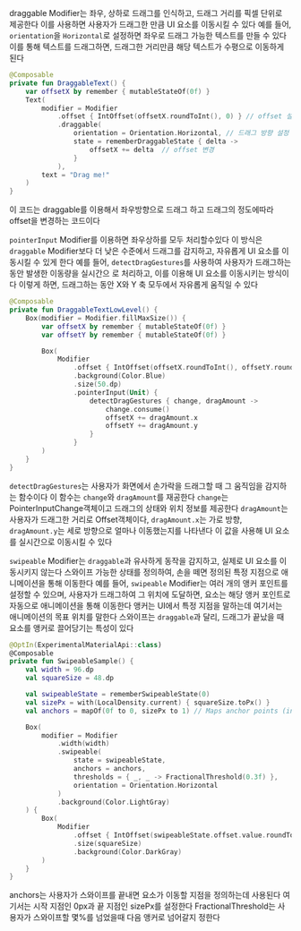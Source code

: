 draggable Modifier는 좌우, 상하로 드래그를 인식하고, 드래그 거리를 픽셀 단위로 제공한다
이를 사용하면 사용자가 드래그한 만큼 UI 요소를 이동시킬 수 있다
예를 들어, `orientation`을 `Horizontal`로 설정하면 좌우로 드래그 가능한 텍스트를 만들 수 있다
이를 통해 텍스트를 드래그하면, 드래그한 거리만큼 해당 텍스트가 수평으로 이동하게 된다

```kotlin
@Composable
private fun DraggableText() {
    var offsetX by remember { mutableStateOf(0f) }
    Text(
        modifier = Modifier
            .offset { IntOffset(offsetX.roundToInt(), 0) } // offset 설정
            .draggable(
                orientation = Orientation.Horizontal, // 드래그 방향 설정
                state = rememberDraggableState { delta ->
                    offsetX += delta  // offset 변경
                }
            ),
        text = "Drag me!"
    )
}
```
이 코드는 draggable를 이용해서 좌우방향으로 드래그 하고 드래그의 정도에따라 offset을 변경하는 코드이다


`pointerInput` Modifier를 이용하면 좌우상하를 모두 처리할수있다
이 방식은 `draggable` Modifier보다 더 낮은 수준에서 드래그를 감지하고, 자유롭게 UI 요소를 이동시킬 수 있게 한다
예를 들어, `detectDragGestures`를 사용하여 사용자가 드래그하는 동안 발생한 이동량을 실시간으
로 처리하고, 이를 이용해 UI 요소를 이동시키는 방식이다
이렇게 하면, 드래그하는 동안 X와 Y 축 모두에서 자유롭게 움직일 수 있다

```kotlin
@Composable
private fun DraggableTextLowLevel() {
    Box(modifier = Modifier.fillMaxSize()) {
        var offsetX by remember { mutableStateOf(0f) }
        var offsetY by remember { mutableStateOf(0f) }

        Box(
            Modifier
                .offset { IntOffset(offsetX.roundToInt(), offsetY.roundToInt()) }
                .background(Color.Blue)
                .size(50.dp)
                .pointerInput(Unit) {
                    detectDragGestures { change, dragAmount ->
                        change.consume()
                        offsetX += dragAmount.x
                        offsetY += dragAmount.y
                    }
                }
        )
    }
}
```
`detectDragGestures`는 사용자가 화면에서 손가락을 드래그할 때 그 움직임을 감지하는 함수이다
이 함수는  `change`와 `dragAmount`를 재공한다 `change`는 PointerInputChange객체이고 드래그의 상태와 위치 정보를 제공한다
`dragAmount`는 사용자가 드래그한 거리로 Offset객체이다, `dragAmount.x`는 가로 방향, `dragAmount.y`는 세로 방향으로 얼마나 이동했는지를 나타낸다
이 값을 사용해 UI 요소를 실시간으로 이동시킬 수 있다

`swipeable` Modifier는 `draggable`과 유사하게 동작을 감지하고, 실제로 UI 요소를 이동시키지 않는다
스와이프 가능한 상태를 정의하여, 손을 떼면 정의된 특정 지점으로 애니메이션을 통해 이동한다
예를 들어, `swipeable` Modifier는 여러 개의 앵커 포인트를 설정할 수 있으며, 사용자가 드래그하여 그 위치에 도달하면, 요소는 해당 앵커 포인트로 자동으로 애니메이션을 통해 이동한다
앵커는 UI에서 특정 지점을 말하는데 여기서는 애니메이션의 목표 위치를 말한다
스와이프는 `draggable`과 달리, 드래그가 끝났을 때 요소를 앵커로 끌어당기는 특성이 있다

```kotlin
@OptIn(ExperimentalMaterialApi::class)
@Composable
private fun SwipeableSample() {
    val width = 96.dp
    val squareSize = 48.dp

    val swipeableState = rememberSwipeableState(0)
    val sizePx = with(LocalDensity.current) { squareSize.toPx() }
    val anchors = mapOf(0f to 0, sizePx to 1) // Maps anchor points (in px) to states

    Box(
        modifier = Modifier
            .width(width)
            .swipeable(
                state = swipeableState,
                anchors = anchors,
                thresholds = { _, _ -> FractionalThreshold(0.3f) },
                orientation = Orientation.Horizontal
            )
            .background(Color.LightGray)
    ) {
        Box(
            Modifier
                .offset { IntOffset(swipeableState.offset.value.roundToInt(), 0) }
                .size(squareSize)
                .background(Color.DarkGray)
        )
    }
}
```

anchors는 사용자가 스와이프를 끝내면 요소가 이동할 지점을 정의하는데 사용된다
여기서는 시작 지점인 0px과 끝 지점인 sizePx를 설정한다
FractionalThreshold는 사용자가 스와이프할 몇%를 넘었을때 다음 앵커로 넘어갈지 정한다
